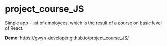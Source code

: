 # project_course_JS

Simple app - list of employees, which is the result of a course on basic level of React.

**Demo**: https://gwyn-developer.github.io/project_course_JS/
